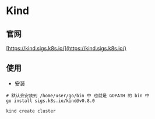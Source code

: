 # Kind

## 官网

[https://kind.sigs.k8s.io/](https://kind.sigs.k8s.io/)


## 使用

- 安装

```
# 默认会安装到 /home/user/go/bin 中 也就是 GOPATH 的 bin 中
go install sigs.k8s.io/kind@v0.8.0

kind create cluster
```